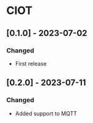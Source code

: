 # CIOT

## [0.1.0] - 2023-07-02

### Changed
 - First release

## [0.2.0] - 2023-07-11

### Changed
 - Added support to MQTT
